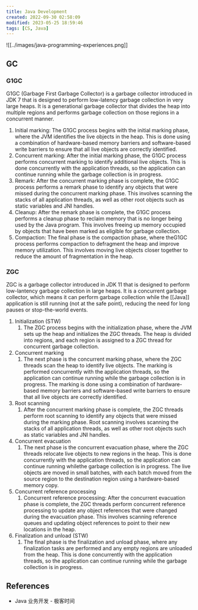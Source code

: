```yaml
---
title: Java Development
created: 2022-09-30 02:58:09
modified: 2023-05-25 18:59:46
tags: [CS, Java]
---
```


![[../images/java-programming-experiences.png]]

## GC

### G1GC

G1GC (Garbage First Garbage Collector) is a garbage collector introduced in JDK 7 that is designed to perform low-latency garbage collection in very large heaps. It is a generational garbage collector that divides the heap into multiple regions and performs garbage collection on those regions in a concurrent manner.

1. Initial marking: The G1GC process begins with the initial marking phase, where the JVM identifies the live objects in the heap. This is done using a combination of hardware-based memory barriers and software-based write barriers to ensure that all live objects are correctly identified.
2. Concurrent marking: After the initial marking phase, the G1GC process performs concurrent marking to identify additional live objects. This is done concurrently with the application threads, so the application can continue running while the garbage collection is in progress.
3. Remark: After the concurrent marking phase is complete, the G1GC process performs a remark phase to identify any objects that were missed during the concurrent marking phase. This involves scanning the stacks of all application threads, as well as other root objects such as static variables and JNI handles.
4. Cleanup: After the remark phase is complete, the G1GC process performs a cleanup phase to reclaim memory that is no longer being used by the Java program. This involves freeing up memory occupied by objects that have been marked as eligible for garbage collection.
5. Compaction: The final phase is the compaction phase, where theG1GC process performs compaction to defragment the heap and improve memory utilization. This involves moving live objects closer together to reduce the amount of fragmentation in the heap.

### ZGC

ZGC is a garbage collector introduced in JDK 11 that is designed to perform low-lantency garbage collection in large heaps. It is a concurrent garbage collector, which means it can perform garbage collection while the [[Java]] application is still running (not at the safe point), reducing the need for long pauses or stop-the-world events.

1. Initialization (STW)
   1. The ZGC process begins with the initialization phase, where the JVM sets up the heap and initializes the ZGC threads. The heap is divided into regions, and each region is assigned to a ZGC thread for concurrent garbage collection.
2. Concurrent marking
   1. The next phase is the concurrent marking phase, where the ZGC threads scan the heap to identify live objects. The marking is performed concurrently with the application threads, so the application can continue running while the garbage collection is in progress. The marking is done using a combination of hardware-based memory barriers and software-based write barriers to ensure that all live objects are correctly identified.
3. Root scanning
   1. After the concurrent marking phase is complete, the ZGC threads perform root scanning to identify any objects that were missed during the marking phase. Root scanning involves scanning the stacks of all application threads, as well as other root objects such as static variables and JNI handles.
4. Concurrent evacuation
   1. The next phase is the concurrent evacuation phase, where the ZGC threads relocate live objects to new regions in the heap. This is done concurrently with the application threads, so the application can continue running whilethe garbage collection is in progress. The live objects are moved in small batches, with each batch moved from the source region to the destination region using a hardware-based memory copy.
5. Concurrent reference processing
   1. Concurrent reference processing: After the concurrent evacuation phase is complete, the ZGC threads perform concurrent reference processing to update any object references that were changed during the evacuation phase. This involves scanning reference queues and updating object references to point to their new locations in the heap.
6. Finalization and unload (STW)
   1. The final phase is the finalization and unload phase, where any finalization tasks are performed and any empty regions are unloaded from the heap. This is done concurrently with the application threads, so the application can continue running while the garbage collection is in progress.

## References

- Java 业务开发 - 极客时间
